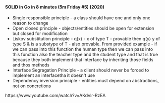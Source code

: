 #### SOLID in Go in 8 minutes (5m Friday #5) (2020)
<ul>
  <li>Single responsible principle - a class should have one and only one reason to change</li>
  <li>Open closed principle - objects/entities should be open for extension but closed for modification</li>
  <li>Liskov substitution principle - q(x) - x of type T - provable then q(y) y of type S & is a substype of T - also provable.
    From provided example - if we can pass into this function the human type then we can pass into this function also the teacher type and the student type and that is true because they both implement that interface by inheriting those fields and thos methods</li>
  <li>Interface Segragation Principle - a client should never be forced to implement an interfacetha it doesn't use</li>
  <li>Dependency inversion principle - entities must depend on abstractions, not on concretions</li>
</ul>
https://www.youtube.com/watch?v=AKdvlr-RzEA

